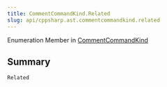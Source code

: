 ```yaml
---
title: CommentCommandKind.Related
slug: api/cppsharp.ast.commentcommandkind.related
---
```

Enumeration Member in [CommentCommandKind](/api/cppsharp/ast/commentcommandkind)

## Summary



```csharp
Related
```

